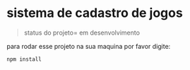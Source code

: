 # sistema de cadastro de jogos

>status do projeto= em desenvolvimento

para rodar esse projeto na sua maquina por favor digite:
```
npm install
```
